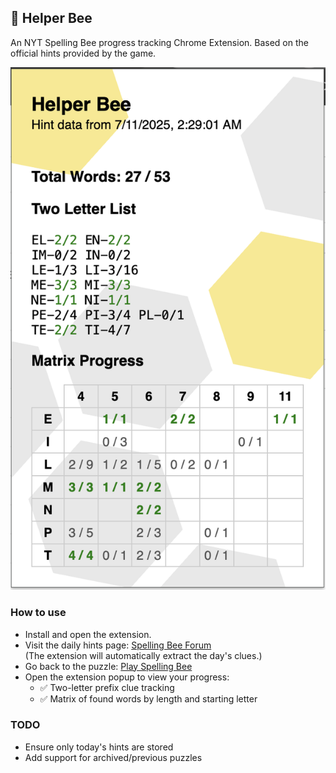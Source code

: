 ## 🐝 Helper Bee

An NYT Spelling Bee progress tracking Chrome Extension. Based on the official hints provided by the game. 

![Chrome Extension UI](ui.png)

### How to use
- Install and open the extension.
- Visit the daily hints page:
   [Spelling Bee Forum](https://www.nytimes.com/crosswords/spelling-bee-forum.html)  
   (The extension will automatically extract the day's clues.)
- Go back to the puzzle:
   [Play Spelling Bee](https://www.nytimes.com/puzzles/spelling-bee)
- Open the extension popup to view your progress:
   - ✅ Two-letter prefix clue tracking
   - ✅ Matrix of found words by length and starting letter

### TODO

- Ensure only today's hints are stored
- Add support for archived/previous puzzles
